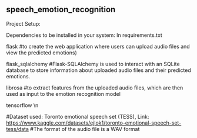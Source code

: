 ## speech_emotion_recognition

Project Setup:



Dependencies to be installed in your system: In requirements.txt



flask #to create the web application where users can upload audio files and view the predicted emotions)


flask_sqlalchemy #Flask-SQLAlchemy is used to interact with an SQLite database to store information about uploaded audio files and their predicted emotions. 


librosa #to extract features from the uploaded audio files, which are then used as input to the emotion recognition model 


tensorflow \n


#Dataset used: Toronto emotional speech set (TESS), Link: https://www.kaggle.com/datasets/ejlok1/toronto-emotional-speech-set-tess/data
#The format of the audio file is a WAV format



